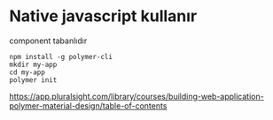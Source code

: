 # Native javascript kullanır  
component tabanlıdır

````
npm install -g polymer-cli
mkdir my-app
cd my-app
polymer init
````

https://app.pluralsight.com/library/courses/building-web-application-polymer-material-design/table-of-contents
